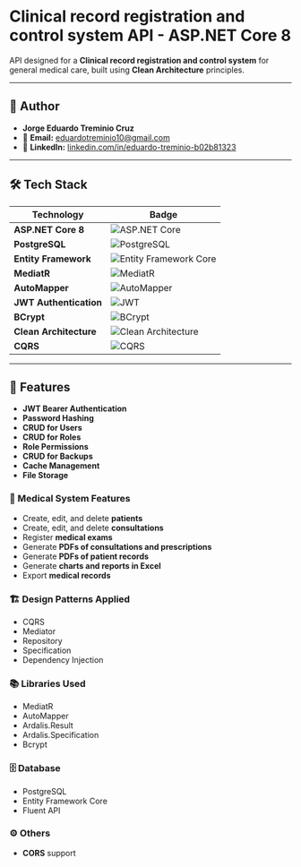 # Clinical record registration and control system API - ASP.NET Core 8

API designed for a **Clinical record registration and control system** for general medical care, built using **Clean Architecture** principles.

---

## 👤 Author
- **Jorge Eduardo Treminio Cruz**
- 📧 **Email:** [eduardotreminio10@gmail.com](mailto:eduardotreminio10@gmail.com)  
- 🔗 **LinkedIn:** [linkedin.com/in/eduardo-treminio-b02b81323](https://www.linkedin.com/in/eduardo-treminio-b02b81323/)

---

## 🛠️ Tech Stack

| Technology            | Badge                                                                                                                                     |
|-----------------------|-------------------------------------------------------------------------------------------------------------------------------------------|
| **ASP.NET Core 8**    | ![ASP.NET Core](https://img.shields.io/badge/ASP.NET%20Core-512BD4?style=for-the-badge&logo=dotnet&logoColor=white)                       |
| **PostgreSQL**        | ![PostgreSQL](https://img.shields.io/badge/PostgreSQL-336791?style=for-the-badge&logo=postgresql&logoColor=white)                         |
| **Entity Framework**  | ![Entity Framework Core](https://img.shields.io/badge/Entity%20Framework%20Core-512BD4?style=for-the-badge&logo=nuget&logoColor=white)    |
| **MediatR**           | ![MediatR](https://img.shields.io/badge/MediatR-FF6C37?style=for-the-badge&logo=nuget&logoColor=white)                                    |
| **AutoMapper**        | ![AutoMapper](https://img.shields.io/badge/AutoMapper-FF5733?style=for-the-badge&logo=nuget&logoColor=white)                              |
| **JWT Authentication**| ![JWT](https://img.shields.io/badge/JWT-000000?style=for-the-badge&logo=jsonwebtokens&logoColor=white)                                    |
| **BCrypt**            | ![BCrypt](https://img.shields.io/badge/BCrypt-00BFFF?style=for-the-badge&logo=nuget&logoColor=white)                                      |
| **Clean Architecture**| ![Clean Architecture](https://img.shields.io/badge/Clean%20Architecture-4CAF50?style=for-the-badge&logo=archlinux&logoColor=white)        |
| **CQRS**              | ![CQRS](https://img.shields.io/badge/CQRS-FF9800?style=for-the-badge&logo=databricks&logoColor=white)                                     |


---

## 🚀 Features

- **JWT Bearer Authentication**
- **Password Hashing**
- **CRUD for Users**
- **CRUD for Roles**
- **Role Permissions**
- **CRUD for Backups** 
- **Cache Management** 
- **File Storage**

### 🏥 Medical System Features

- Create, edit, and delete **patients**  
- Create, edit, and delete **consultations**  
- Register **medical exams**  
- Generate **PDFs of consultations and prescriptions**  
- Generate **PDFs of patient records**  
- Generate **charts and reports in Excel**  
- Export **medical records** 

### 🏗 Design Patterns Applied

- CQRS  
- Mediator  
- Repository  
- Specification  
- Dependency Injection  

### 📚 Libraries Used

- MediatR  
- AutoMapper  
- Ardalis.Result  
- Ardalis.Specification  
- Bcrypt  

### 🗄 Database

- PostgreSQL  
- Entity Framework Core  
- Fluent API  

### ⚙️ Others

- **CORS** support

